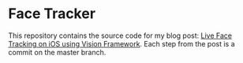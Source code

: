 # Face Tracker

This repository contains the source code for my blog post: [Live Face Tracking on iOS using Vision Framework](https://medium.com/@anuragajwani/live-face-tracking-on-ios-using-vision-framework-adf8a1799233). Each step from the post is a commit on the master branch.
